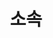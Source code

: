 ---
title: 소속
layout: landing
description: '제주대학교 컴퓨터교육과'
image: assets/images/pic07.jpg
nav-menu: true
---